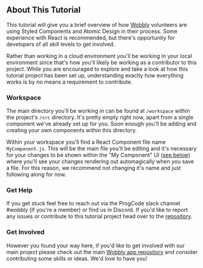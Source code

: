 ## About This Tutorial
This tutorial will give you a brief overview of how [Wobbly](https://bananananaba.com/Wobbly.html) volunteers are using Styled Components and Atomic Design in their process. Some experience with React is recommended, but there's opportunity for developers of all skill levels to get involved.

Rather than working in a cloud environment you'll be working in your local environment since that's how you'll likely be working as a contributor to this project. While you are encouraged to explore and take a look at how this tutorial project has been set up, understanding exactly how everything works is by no means a requirement to contribute.

### Workspace
The main directory you'll be working in can be found at `/workspace` within the project's `/src` directory. It's pretty empty right now, apart from a single component we've already set up for you. Soon enough you'll be adding and creating your own components within this directory.

Within your workspace you'll find a React Component file name `MyComponent.js`. This will be the main file you'll be editing and it's necessary for your changes to be shown within the "My Component" UI ([see below](#MyComponent)) where you'll see your changes rendering out automagically when you save a file. For this reason, we recommend not changing it's name and just following along for now.

### Get Help
If you get stuck feel free to reach out via the ProgCode slack channel #wobbly (if you're a member) or find us in Discord. If you'd like to report any issues or contribute to this tutorial project head over to the [repository](https://github.com/wobbly-app/tutorial).

### Get Involved
However you found your way here, if you'd like to get involved with our main project please check out the main [Wobbly app repository](https://github.com/Wobbly-App/techno-syndicalism) and consider contributing some skills or ideas. We'd love to have you!
